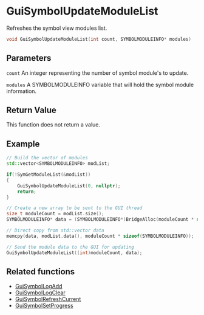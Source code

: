 # GuiSymbolUpdateModuleList

Refreshes the symbol view modules list.

```c++
void GuiSymbolUpdateModuleList(int count, SYMBOLMODULEINFO* modules)
```

## Parameters

`count` An integer representing the number of symbol module's to update.

`modules` A SYMBOLMODULEINFO variable that will hold the symbol module information.

## Return Value

This function does not return a value.

## Example

```c++
// Build the vector of modules
std::vector<SYMBOLMODULEINFO> modList;

if(!SymGetModuleList(&modList))
{
    GuiSymbolUpdateModuleList(0, nullptr);
    return;
}

// Create a new array to be sent to the GUI thread
size_t moduleCount = modList.size();
SYMBOLMODULEINFO* data = (SYMBOLMODULEINFO*)BridgeAlloc(moduleCount * sizeof(SYMBOLMODULEINFO));

// Direct copy from std::vector data
memcpy(data, modList.data(), moduleCount * sizeof(SYMBOLMODULEINFO));

// Send the module data to the GUI for updating
GuiSymbolUpdateModuleList((int)moduleCount, data);
```

## Related functions

- [GuiSymbolLogAdd](./GuiSymbolLogAdd.md)
- [GuiSymbolLogClear](./GuiSymbolLogClear.md)
- [GuiSymbolRefreshCurrent](./GuiSymbolRefreshCurrent.md)
- [GuiSymbolSetProgress](./GuiSymbolSetProgress.md)

